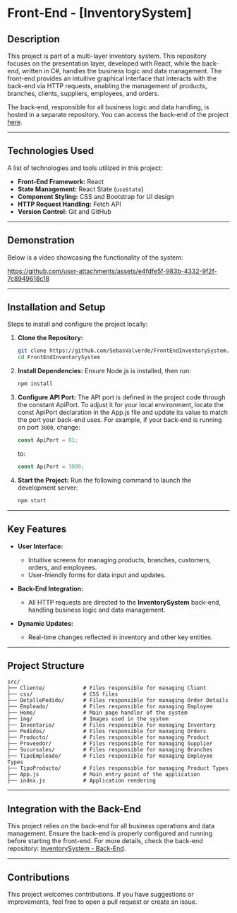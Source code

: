 
# **Front-End - [InventorySystem]**

## **Description**

This project is part of a multi-layer inventory system. This repository focuses on the presentation layer, developed with React, while the back-end, written in C#, handles the business logic and data management. The front-end provides an intuitive graphical interface that interacts with the back-end via HTTP requests, enabling the management of products, branches, clients, suppliers, employees, and orders.

The back-end, responsible for all business logic and data handling, is hosted in a separate repository. You can access the back-end of the project [here](https://github.com/SebasValverde/BackEndInventorySystem.git).

---

## **Technologies Used**

A list of technologies and tools utilized in this project:

- **Front-End Framework:** React  
- **State Management:** React State (`useState`)  
- **Component Styling:** CSS and Bootstrap for UI design  
- **HTTP Request Handling:** Fetch API  
- **Version Control:** Git and GitHub  

---

## **Demonstration**

Below is a video showcasing the functionality of the system:


https://github.com/user-attachments/assets/e4fdfe5f-983b-4332-9f2f-7c8949618c18



---

## **Installation and Setup**

Steps to install and configure the project locally:

1. **Clone the Repository:**
   ```bash
   git clone https://github.com/SebasValverde/FrontEndInventorySystem.git
   cd FrontEndInventorySystem
   ```

2. **Install Dependencies:**
   Ensure Node.js is installed, then run:
   ```bash
   npm install
   ```

3. **Configure API Port:**
   The API port is defined in the project code through the constant ApiPort. To adjust it for your local environment, locate the const ApiPort declaration in the App.js file and update its value to match the port your back-end uses.
   For example, if your back-end is running on port `3000`, change:
   ```javascript
   const ApiPort = 81;
   ```
   to:
   ```javascript
   const ApiPort = 3000;
   ```

4. **Start the Project:**
   Run the following command to launch the development server:
   ```bash
   npm start
   ```

---

## **Key Features**

- **User Interface:**
  - Intuitive screens for managing products, branches, customers, orders, and employees.
  - User-friendly forms for data input and updates.

- **Back-End Integration:**
  - All HTTP requests are directed to the **InventorySystem** back-end, handling business logic and data management.

- **Dynamic Updates:**
  - Real-time changes reflected in inventory and other key entities.
---

## **Project Structure**

```plaintext
src/
├── Cliente/            # Files responsible for managing Client
├── css/                # CSS files
├── DetallePedido/      # Files responsible for managing Order Details
├── Empleado/           # Files responsible for managing Employee
├── Home/               # Main page handler of the system
├── img/                # Images used in the system
├── Inventario/         # Files responsible for managing Inventory
├── Pedidos/            # Files responsible for managing Orders
├── Producto/           # Files responsible for managing Product
├── Proveedor/          # Files responsible for managing Supplier
├── Sucursales/         # Files responsible for managing Branches
├── TipoEmpleado/       # Files responsible for managing Employee Types
├── TipoProducto/       # Files responsible for managing Product Types
├── App.js              # Main entry point of the application
├── index.js            # Application rendering
```

---

## **Integration with the Back-End**

This project relies on the back-end for all business operations and data management. Ensure the back-end is properly configured and running before starting the front-end. For more details, check the back-end repository: [InventorySystem - Back-End](https://github.com/SebasValverde/BackEndInventorySystem.git).

---

## **Contributions**

This project welcomes contributions. If you have suggestions or improvements, feel free to open a pull request or create an issue.
